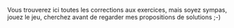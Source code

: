 Vous trouverez ici toutes les corrections aux exercices, mais soyez sympas, jouez le jeu, cherchez avant de regarder mes propositions de solutions ;-) 
